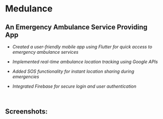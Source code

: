# Medulance

## An Emergency Ambulance Service Providing App

- *Created a user-friendly mobile app using Flutter for quick access to emergency ambulance services*

- *Implemented real-time ambulance location tracking using Google APIs*

- *Added SOS functionality for instant location sharing during emergencies*

- *Integrated Firebase for secure login and user authentication*

<br>

## Screenshots:
